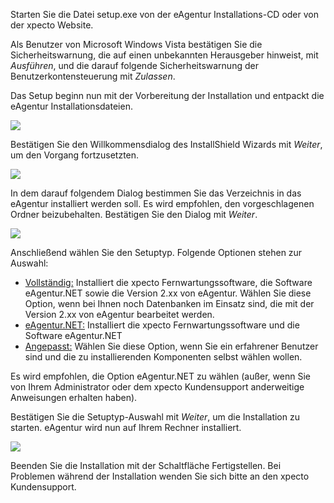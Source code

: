 Starten Sie die Datei setup.exe von der eAgentur Installations-CD oder von der xpecto Website.

Als Benutzer von Microsoft Windows Vista bestätigen Sie die Sicherheitswarnung, die auf einen unbekannten Herausgeber hinweist, mit	_Ausführen_, und die darauf folgende Sicherheitswarnung der Benutzerkontensteuerung mit _Zulassen_.

Das Setup beginn nun mit der Vorbereitung der Installation und entpackt die eAgentur Installationsdateien.

![](http://xpecto.github.io/docs/img/img004.png)

Bestätigen Sie den Willkommensdialog des InstallShield Wizards mit _Weiter_, um den Vorgang fortzusetzten.

![](http://xpecto.github.io/docs/img/img006.png)

In dem darauf folgendem Dialog bestimmen Sie das Verzeichnis in das eAgentur installiert werden soll. Es wird empfohlen, den vorgeschlagenen Ordner
beizubehalten. Bestätigen Sie den Dialog mit _Weiter_.

![](http://xpecto.github.io/docs/img/img008.png)

Anschließend wählen Sie den Setuptyp. Folgende Optionen stehen zur Auswahl:

*   <u>Vollständig:</u>
Installiert die xpecto Fernwartungssoftware, die Software eAgentur.NET sowie die Version 2.xx von eAgentur. Wählen Sie diese Option, wenn bei
Ihnen noch Datenbanken im Einsatz sind, die mit der Version 2.xx von eAgentur bearbeitet werden.
*   <u>eAgentur.NET:</u>
Installiert die xpecto Fernwartungssoftware und die Software eAgentur.NET
*   <u>Angepasst:</u>
Wählen Sie diese Option, wenn Sie ein erfahrener Benutzer sind und die zu installierenden Komponenten selbst wählen wollen.

Es wird empfohlen, die Option eAgentur.NET zu wählen (außer, wenn Sie von Ihrem Administrator oder dem xpecto Kundensupport anderweitige
Anweisungen erhalten haben).

Bestätigen Sie die Setuptyp-Auswahl mit _Weiter_, um die Installation zu starten. eAgentur wird nun auf Ihrem Rechner installiert.

![](http://xpecto.github.io/docs/img/img010.png)

Beenden Sie die Installation mit der Schaltfläche Fertigstellen. Bei Problemen während der Installation wenden Sie sich bitte an den xpecto
Kundensupport.
